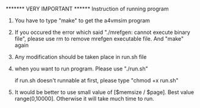 ******* VERY IMPORTANT ******
Instruction of running program

1.
	You have to type "make" to get the a4vmsim program


2.
	If you occured the error which said "./mrefgen: cannot execute binary file", please use rm to remove mrefgen executable file. And "make" again

3. 
	Any modification should be taken place in run.sh file


4. 
	when you want to run program.
	Please use "./run.sh"

	if run.sh doesn't runnable at first, please type 
		"chmod +x run.sh"

5.
	It would be better to use small value of [$memsize / $page].
	Best value range(0,10000]. Otherwise it will take much time to run.
